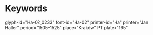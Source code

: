 # Keywords
glyph-id="Ha-02_0233"
font-id="Ha-02"
printer-id="Ha"
printer="Jan Haller"
period="1505–1525"
place="Kraków"
PT plate="165"
